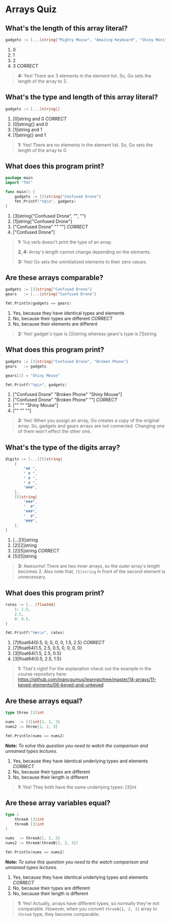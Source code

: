# Arrays Quiz

## What's the length of this array literal?
```go
gadgets := [...]string{"Mighty Mouse", "Amazing Keyboard", "Shiny Monitor"}
```
1. 0
2. 1
3. 2
4. 3 *CORRECT*

> **4:** Yes! There are 3 elements in the element list. So, Go sets the length of the array to 3.
>


## What's the type and length of this array literal?
```go
gadgets := [...]string{}
```
1. [0]string and 0 *CORRECT*
2. [0]string{} and 0
3. [1]string and 1 
4. [1]string{} and 1 

> **1:** Yes! There are no elements in the element list. So, Go sets the length of the array to 0.
>

## What does this program print?
```go
package main
import "fmt"

func main() {
	gadgets := [3]string{"Confused Drone"}
	fmt.Printf("%q\n", gadgets)
}
```
1. [3]string{"Confused Drone", "", ""}
2. [1]string{"Confused Drone"}
3. ["Confused Drone" "" ""] *CORRECT*
4. ["Confused Drone"]

> **1:** %q verb doesn't print the type of an array.
>
> **2, 4:** Array's length cannot change depending on the elements.
>
> **3:** Yes! Go sets the uninitialized elements to their zero values.
>


## Are these arrays comparable?
```go
gadgets := [3]string{"Confused Drone"}
gears   := [...]string{"Confused Drone"}

fmt.Println(gadgets == gears)
```
1. Yes, because they have identical types and elements
2. No, because their types are different *CORRECT*
3. No, because their elements are different

> **2:** Yes! gadget's type is [3]string whereas gears's type is [1]string.
>


## What does this program print?
```go
gadgets := [3]string{"Confused Drone", "Broken Phone"}
gears   := gadgets

gears[2] = "Shiny Mouse"

fmt.Printf("%q\n", gadgets)
```
1. ["Confused Drone" "Broken Phone" "Shiny Mouse"]
2. ["Confused Drone" "Broken Phone" ""] *CORRECT*
3. ["" "" "Shiny Mouse"]
4. ["" "" ""]

> **2:** Yes! When you assign an array, Go creates a copy of the original array. So, gadgets and gears arrays are not connected. Changing one of them won't effect the other one.
>


## What's the type of the digits array?
```go
digits := [...][5]string{
	{
		"## ",
		" # ",
		" # ",
		" # ",
		"###",
	},
	[5]string{
		"###",
		"  #",
		"###",
		"  #",
		"###",
	},
}
```
1. [...][5]string
2. [2][2]string
3. [2][5]string *CORRECT*
4. [5][5]string

> **3:** Awesome! There are two inner arrays, so the outer array's length becomes 2. Also note that, `[5]string` in front of the second element is unnecessary.
>


## What does this program print?
```go
rates := [...]float64{
    5: 1.5,
    2.5,
    0: 0.5,
}

fmt.Printf("%#v\n", rates)
```
1. [7]float64{0.5, 0, 0, 0, 0, 1.5, 2.5} *CORRECT*
2. [7]float64{1.5, 2.5, 0.5, 0, 0, 0, 0}
3. [3]float64{1.5, 2.5, 0.5}
4. [3]float64{0.5, 2.5, 1.5}

> **1:** That's right! For the explanation check out the example in the course repository here: https://github.com/inancgumus/learngo/tree/master/14-arrays/11-keyed-elements/06-keyed-and-unkeyed
>



## Are these arrays equal?
```go
type three [3]int

nums  := [3]int{1, 2, 3}
nums2 := three{1, 2, 3}

fmt.Println(nums == nums2)
```
**Note:** _To solve this question you need to watch the comparison and unnamed types lectures._
1. Yes, because they have identical underlying types and elements *CORRECT*
2. No, because their types are different
3. No, because their length is different

> **1:** Yes! They both have the same underlying types: [3]int
>


## Are these array variables equal?
```go
type (
    threeA [3]int
    threeB [3]int
)

nums  := threeA{1, 2, 3}
nums2 := threeA(threeB{1, 2, 3})

fmt.Println(nums == nums2)
```
**Note:** _To solve this question you need to the watch comparison and unnamed types lectures._
1. Yes, because they have identical underlying types and elements *CORRECT*
2. No, because their types are different
3. No, because their length is different

> **1:** Yes! Actually, arrays have different types, so normally they're not comparable. However, when you convert `threeB{1, 2, 3}` array to `threeA` type, they become comparable.
>